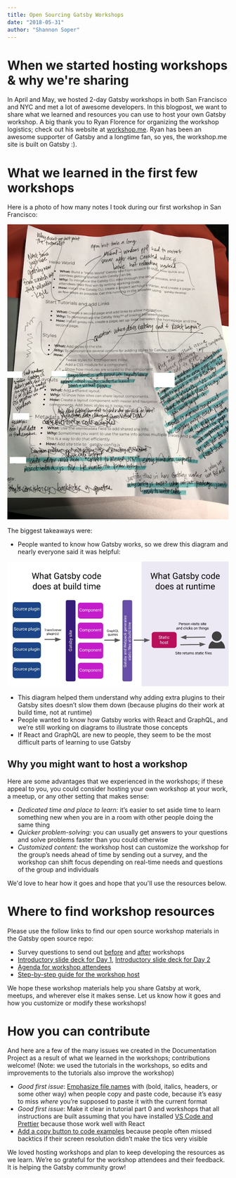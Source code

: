```yaml
---
title: Open Sourcing Gatsby Workshops
date: "2018-05-31"
author: "Shannon Soper"
---
```


# When we started hosting workshops & why we're sharing

In April and May, we hosted 2-day Gatsby workshops in both San Francisco and NYC and met a lot of awesome developers. In this blogpost, we want to share what we learned and resources you can use to host your own Gatsby workshop. A big thank you to Ryan Florence for organizing the workshop logistics; check out his website at [workshop.me](https://workshop.me/). Ryan has been an awesome supporter of Gatsby and a longtime fan, so yes, the workshop.me site is built on Gatsby :).

# What we learned in the first few workshops

Here is a photo of how many notes I took during our first workshop in San Francisco:

![Photo of my workshop outline with notes scribbled all over it](./workshop-notes.JPG)

The biggest takeaways were:
* People wanted to know how Gatsby works, so we drew this diagram and nearly everyone said it was helpful:

![Diagram of how Gatsby build time and run time works](./gatsby-diagram.jpg)

* This diagram helped them understand why adding extra plugins to their Gatsby sites doesn’t slow them down (because plugins do their work at build time, not at runtime)
* People wanted to know how Gatsby works with React and GraphQL, and we’re still working on diagrams to illustrate those concepts
* If React and GraphQL are new to people, they seem to be the most difficult parts of learning to use Gatsby


## Why you might want to host a workshop

Here are some advantages that we experienced in the workshops; if these appeal to you, you could consider hosting your own workshop at your work, a meetup, or any other setting that makes sense:

* _Dedicated time and place to learn:_ it’s easier to set aside time to learn something new when you are in a room with other people doing the same thing
* _Quicker problem-solving:_ you can usually get answers to your questions and solve problems faster than you could otherwise
* _Customized content:_ the workshop host can customize the workshop for the group’s needs ahead of time by sending out a survey, and the workshop can shift focus depending on real-time needs and questions of the group and individuals

We'd love to hear how it goes and hope that you'll use the resources below.

# Where to find workshop resources

Please use the follow links to find our open source workshop materials in the Gatsby open source repo:
* Survey questions to send out [before](https://docs.google.com/a/gatsbyjs.com/forms/d/1S6diwCjR36VSJod7DGL0ZpESx3KdaNGiB4Szl4hOpg0/edit?usp=sharing) and [after](https://docs.google.com/a/gatsbyjs.com/forms/d/1iKok_QJHSav51_668QneqwxOFOMw_WNDPnX0PdBfUVA/edit?usp=sharing) workshops
* [Introductory slide deck for Day 1](https://docs.google.com/presentation/d/1fQNLvf1C8kj4rY-hVVY5zCsxy0z03gGkiqc-wiHHYhI/edit?usp=sharing), [Introductory slide deck for Day 2](https://docs.google.com/presentation/d/1w_0CGX2DNUDAIDT0MCaCPNqA_0HgamutaECP8kZ3yyI/edit?usp=sharing)
* [Agenda for workshop attendees](https://docs.google.com/document/d/1gn5dk5RkuOXgZatd-Ow4XGqKY1NWZVCaUhyOwrRP0JE/edit?usp=sharing)
* [Step-by-step guide for the workshop host](https://docs.google.com/document/d/1epeLO_7xkbd-WvPDCEZZ8f2GV5uMLHHM_UIhpZxqRbo/edit?usp=sharing)

We hope these workshop materials help you share Gatsby at work, meetups, and wherever else it makes sense. Let us know how it goes and how you customize or modify these workshops!


# How you can contribute

And here are a few of the many issues we created in the Documentation Project as a result of what we learned in the workshops; contributions welcome! (Note: we used the tutorials in the workshops, so edits and improvements to the tutorials also improve the workshop)

* *Good first issue*: [Emphasize file names](https://github.com/gatsbyjs/gatsby/issues/5608) with (bold, italics, headers, or some other way) when people copy and paste code, because it’s easy to miss _where_ you’re supposed to paste it with the current format
* *Good first issue*: Make it clear in tutorial part 0 and workshops that all instructions are built assuming that you have installed [VS Code and Prettier](https://github.com/gatsbyjs/gatsby/issues/5610) because those work well with React
* [Add a copy button to code examples](https://github.com/gatsbyjs/gatsby/issues/5030) because people often missed backtics if their screen resolution didn’t make the tics very visible

We loved hosting workshops and plan to keep developing the resources as we learn. We’re so grateful for the workshop attendees and their feedback. It is helping the Gatsby community grow!
